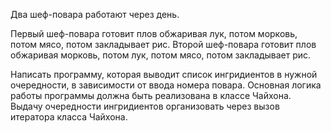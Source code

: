 
Два шеф-повара работают через день.

Первый шеф-повара готовит плов обжаривая лук, потом морковь,
потом мясо, потом закладывает рис.
Второй шеф-повара готовит плов обжаривая морковь, потом лук, 
потом мясо, потом закладывает рис.

Написать программу, которая выводит список ингридиентов в нужной очередности,
в зависимости от ввода номера повара.
Основная логика работы программы должна быть реализована в классе Чайхона.
Выдачу очередности ингридиентов организовать через вызов итератора класса Чайхона.
